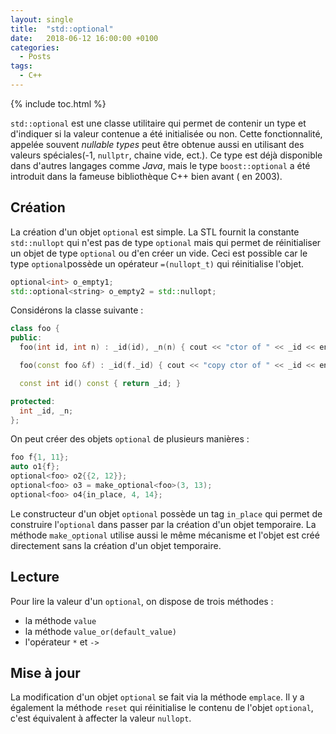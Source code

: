 ```yaml
---
layout: single
title:  "std::optional"
date:   2018-06-12 16:00:00 +0100
categories:
  - Posts
tags:
  - C++
---
```


{% include toc.html %}

`std::optional` est une classe utilitaire qui permet de contenir un type et
d'indiquer si la valeur contenue a été initialisée ou non. Cette fonctionnalité,
appelée souvent *nullable types* peut être obtenue aussi en utilisant des
valeurs spéciales(-1, `nullptr`, chaine vide, ect.).
Ce type est déjà disponible dans d'autres langages comme *Java*, mais le type
`boost::optional` a été introduit dans la fameuse bibliothèque C++ bien avant (
  en 2003).


## Création
La création d'un objet `optional` est simple. La STL fournit la constante
`std::nullopt` qui n'est pas de type `optional` mais qui permet de réinitialiser
un objet de type `optional` ou d'en créer un vide.
Ceci est possible car le type `optional`possède un opérateur `=(nullopt_t)` qui
réinitialise l'objet.
```cpp
optional<int> o_empty1;
std::optional<string> o_empty2 = std::nullopt;
```

Considérons la classe suivante :
```cpp
class foo {
public:
  foo(int id, int n) : _id(id), _n(n) { cout << "ctor of " << _id << endl; }

  foo(const foo &f) : _id(f._id) { cout << "copy ctor of " << _id << endl; }

  const int id() const { return _id; }

protected:
  int _id, _n;
};
```
On peut créer des objets `optional` de plusieurs manières :
```cpp
foo f{1, 11};
auto o1{f};
optional<foo> o2{{2, 12}};
optional<foo> o3 = make_optional<foo>(3, 13);
optional<foo> o4{in_place, 4, 14};
```

Le constructeur d'un objet `optional` possède un tag `in_place` qui permet de
construire l'`optional` dans passer par la création d'un objet temporaire. La
méthode `make_optional` utilise aussi le même mécanisme et l'objet est créé
directement sans la création d'un objet temporaire.

## Lecture
Pour lire la valeur d'un `optional`, on dispose de trois méthodes :
- la méthode `value`
- la méthode `value_or(default_value)`
- l'opérateur `*` et `->`

## Mise à jour
La modification d'un objet `optional` se fait via la méthode `emplace`. Il y a
également la méthode `reset` qui réinitialise le contenu de l'objet `optional`,
c'est équivalent à affecter la valeur `nullopt`.
